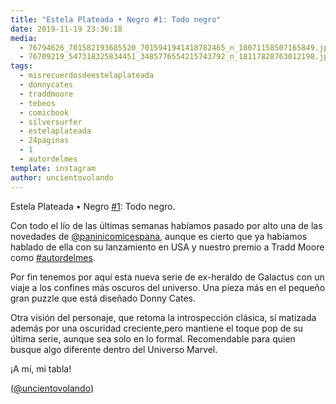 ```yaml
---
title: "Estela Plateada • Negro #1: Todo negro"
date: 2019-11-19 23:36:18
media: 
  - 76794626_701582193685520_7015941941418782465_n_18071158507165849.jpg
  - 76709219_547318325834451_3485776554215743792_n_18117828763012198.jpg
tags: 
  - misrecuerdosdeestelaplateada
  - donnycates
  - traddmoore
  - tebeos
  - comicbook
  - silversurfer
  - estelaplateada
  - 24paginas
  - 1
  - autordelmes
template: instagram
author: uncientovolando
---
```


Estela Plateada • Negro [#1](/tags/1): Todo negro.


Con todo el lío de las últimas semanas habíamos pasado por alto una de las novedades de [@paninicomicespana](https://instagram.com/paninicomicespana), aunque es cierto que ya habíamos hablado de ella con su lanzamiento en USA y nuestro premio a Tradd Moore como [#autordelmes](/tags/autordelmes).


Por fin tenemos por aquí esta nueva serie de ex-heraldo de Galactus con un viaje a los confines más oscuros del universo. Una pieza más en el pequeño gran puzzle que está diseñado 
Donny Cates.


Otra visión del personaje, que retoma la introspección clásica, sí matizada además por una oscuridad creciente,pero mantiene el toque pop de su última serie, aunque sea solo en lo formal. Recomendable para quien busque algo diferente dentro del Universo Marvel.


¡A mí, mi tabla!


([@uncientovolando](https://instagram.com/uncientovolando))







